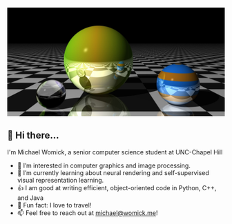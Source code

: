 ![example](https://github.com/mwomick/mwomick/raw/main/wrld.jpg)
## 👋 Hi there...
I'm Michael Womick, a senior computer science student at UNC-Chapel Hill
- 👀 I’m interested in computer graphics and image processing.
- 🌱 I’m currently learning about neural rendering and self-supervised visual representation learning.
- 👍 I am good at writing efficient, object-oriented code in Python, C++, and Java
- 🥳 Fun fact: I love to travel!
- 📫 Feel free to reach out at michael@womick.me!
